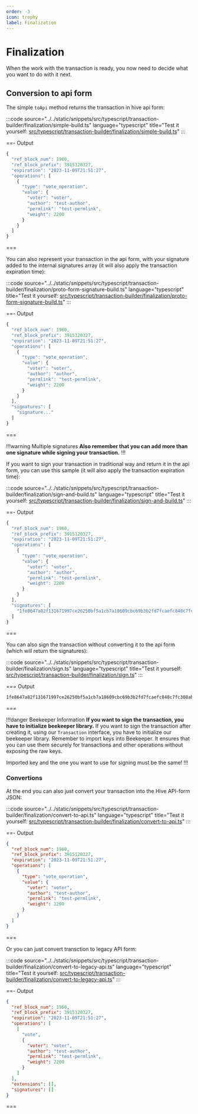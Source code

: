 ```yaml
---
order: -3
icon: trophy
label: Finalization
---
```


# Finalization

When the work with the transaction is ready, you now need to decide what you want to do with it next.

## Conversion to api form

The simple `toApi` method returns the transaction in hive api form:

:::code source="../../static/snippets/src/typescript/transaction-builder/finalization/simple-build.ts" language="typescript" title="Test it yourself: [src/typescript/transaction-builder/finalization/simple-build.ts](https://stackblitz.com/github/openhive-network/wax-doc-snippets?file=src%2Ftypescript%2Ftransaction-builder%2Ffinalization%2Fsimple-build.ts&startScript=test-tb-finalization-simple-build)" :::

==- Output

```javascript
{
  "ref_block_num": 1960,
  "ref_block_prefix": 3915120327,
  "expiration": "2023-11-09T21:51:27",
  "operations": [
    {
      "type": "vote_operation",
      "value": {
        "voter": "voter",
        "author": "test-author",
        "permlink": "test-permlink",
        "weight": 2200
      }
    }
  ]
}
```

===

You can also represent your transaction in the api form, with your signature added to the internal signatures array (it will also apply the transaction expiration time):

:::code source="../../static/snippets/src/typescript/transaction-builder/finalization/proto-form-signature-build.ts" language="typescript" title="Test it yourself: [src/typescript/transaction-builder/finalization/proto-form-signature-build.ts](https://stackblitz.com/github/openhive-network/wax-doc-snippets?file=src%2Ftypescript%2Ftransaction-builder%2Ffinalization%2Fproto-form-signature-build.ts&startScript=test-tb-finalization-proto-form-signature-build)" :::

==- Output

```javascript
{
  "ref_block_num": 1960,
  "ref_block_prefix": 3915120327,
  "expiration": "2023-11-09T21:51:27",
  "operations": [
    {
      "type": "vote_operation",
      "value": {
        "voter": "voter",
        "author": "author",
        "permlink": "test-permlink",
        "weight": 2200
      }
    }
  ],
  "signatures": [
    "signature..."
  ]
}
```

===

!!!warning Multiple signatures
**Also remember that you can add more than one signature while signing your transaction.**
!!!

If you want to sign your transaction in traditional way and return it in the api form, you can use this sample (it will also apply the transaction expiration time):

:::code source="../../static/snippets/src/typescript/transaction-builder/finalization/sign-and-build.ts" language="typescript" title="Test it yourself: [src/typescript/transaction-builder/finalization/sign-and-build.ts](https://stackblitz.com/github/openhive-network/wax-doc-snippets?file=src%2Ftypescript%2Ftransaction-builder%2Ffinalization%2Fsign-and-build.ts&startScript=test-tb-finalization-sign-and-build)" :::

==- Output

```javascript
{
  "ref_block_num": 1960,
  "ref_block_prefix": 3915120327,
  "expiration": "2023-11-09T21:51:27",
  "operations": [
    {
      "type": "vote_operation",
      "value": {
        "voter": "voter",
        "author": "author",
        "permlink": "test-permlink",
        "weight": 2200
      }
    }
  ],
  "signatures": [
    "1fe8647a82f131671997ce26250bf5a1cb7a18609cbc69b3b2fd7fcaefc848c7fc308abfb0992c1ce9a805715f102416d85c4313a8a00527fa1500ac93898b418a"
  ]
}
```

===

You can also sign the transaction without converting it to the api form (which will return the signatures):

:::code source="../../static/snippets/src/typescript/transaction-builder/finalization/sign.ts" language="typescript" title="Test it yourself: [src/typescript/transaction-builder/finalization/sign.ts](https://stackblitz.com/github/openhive-network/wax-doc-snippets?file=src%2Ftypescript%2Ftransaction-builder%2Ffinalization%2Fsign.ts&startScript=test-tb-finalization-sign)" :::

=== Output

```text
1fe8647a82f131671997ce26250bf5a1cb7a18609cbc69b3b2fd7fcaefc848c7fc308abfb0992c1ce9a805715f102416d85c4313a8a00527fa1500ac93898b418a
```

===

!!!danger Beekeeper Information
**If you want to sign the transaction, you have to initialize beekeeper library.** If you want to sign the transaction after creating it, using our `Transaction` interface, you have to initialize our beekeeper library. Remember to import keys into Beekeeper. It ensures that you can use them securely for transactions and other operations without exposing the raw keys.

Imported key and the one you want to use for signing must be the same!
!!!

### Convertions

At the end you can also just convert your transaction into the Hive API-form JSON:

:::code source="../../static/snippets/src/typescript/transaction-builder/finalization/convert-to-api.ts" language="typescript" title="Test it yourself: [src/typescript/transaction-builder/finalization/convert-to-api.ts](https://stackblitz.com/github/openhive-network/wax-doc-snippets?file=src%2Ftypescript%2Ftransaction-builder%2Ffinalization%2Fconvert-to-api.ts&startScript=test-tb-finalization-convert-to-api)" :::

==- Output

```json
{
  "ref_block_num": 1960,
  "ref_block_prefix": 3915120327,
  "expiration": "2023-11-09T21:51:27",
  "operations": [
    {
      "type": "vote_operation",
      "value": {
        "voter": "voter",
        "author": "test-author",
        "permlink": "test-permlink",
        "weight": 2200
      }
    }
  ]
}
```

===

Or you can just convert transction to legacy API form:

:::code source="../../static/snippets/src/typescript/transaction-builder/finalization/convert-to-legacy-api.ts" language="typescript" title="Test it yourself: [src/typescript/transaction-builder/finalization/convert-to-legacy-api.ts](https://stackblitz.com/github/openhive-network/wax-doc-snippets?file=src%2Ftypescript%2Ftransaction-builder%2Ffinalization%2Fconvert-to-legacy-api.ts&startScript=test-tb-finalization-convert-to-legacy-api)" :::

==- Output

```json
{
  "ref_block_num": 1960,
  "ref_block_prefix": 3915120327,
  "expiration": "2023-11-09T21:51:27",
  "operations": [
    [
      "vote",
      {
        "voter": "voter",
        "author": "test-author",
        "permlink": "test-permlink",
        "weight": 2200
      }
    ]
  ],
  "extensions": [],
  "signatures": []
}
```

===

